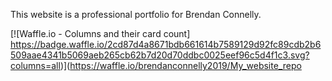 This website is a professional portfolio for Brendan Connelly.



[![Waffle.io - Columns and their card count]
https://badge.waffle.io/2cd87d4a8671bdb661614b7589129d92fc89cdb2b6509aae4341b5069aeb265cb62b7d20d70ddbc0025eef96c5d4f1c3.svg?columns=all)](https://waffle.io/brendanconnelly2019/My_website_repo
